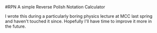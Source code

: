 #RPN
A simple Reverse Polish Notation Calculator

I wrote this during a particularly boring physics lecture at MCC last spring and 
haven't touched it since. Hopefully I'll have time to improve it more in the 
future.
